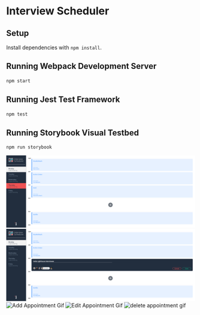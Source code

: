 # Interview Scheduler

## Setup

Install dependencies with `npm install`.

## Running Webpack Development Server

```sh
npm start
```

## Running Jest Test Framework

```sh
npm test
```

## Running Storybook Visual Testbed

```sh
npm run storybook
```

![Application Main](https://github.com/liucidity/interviewScheduler/blob/master/docs/application%20main%20screen.png?raw=true)
![Add Appointment](https://github.com/liucidity/interviewScheduler/blob/master/docs/add%20new%20appointment.png?raw=true)
![Add Appointment Gif](https://github.com/liucidity/interviewScheduler/blob/master/docs/add%20appointment%20and%20select%20interviewer.gif?raw=true)
![Edit Appointment Gif](https://github.com/liucidity/interviewScheduler/blob/master/docs/edit%20name%20change.gif?raw=true)
![delete appointment gif](https://github.com/liucidity/interviewScheduler/blob/master/docs/Delete%20Appointment.gif?raw=true)
